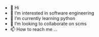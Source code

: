 - 👋 Hi
- 👀 I’m interested in software engineering
- 🌱 I’m currently learning python
- 💞️ I’m looking to collaborate on scms
- 📫 How to reach me ...

<!---
adamzzjd/adamzzjd is a ✨ special ✨ repository because its `README.md` (this file) appears on your GitHub profile.
You can click the Preview link to take a look at your changes.
--->
